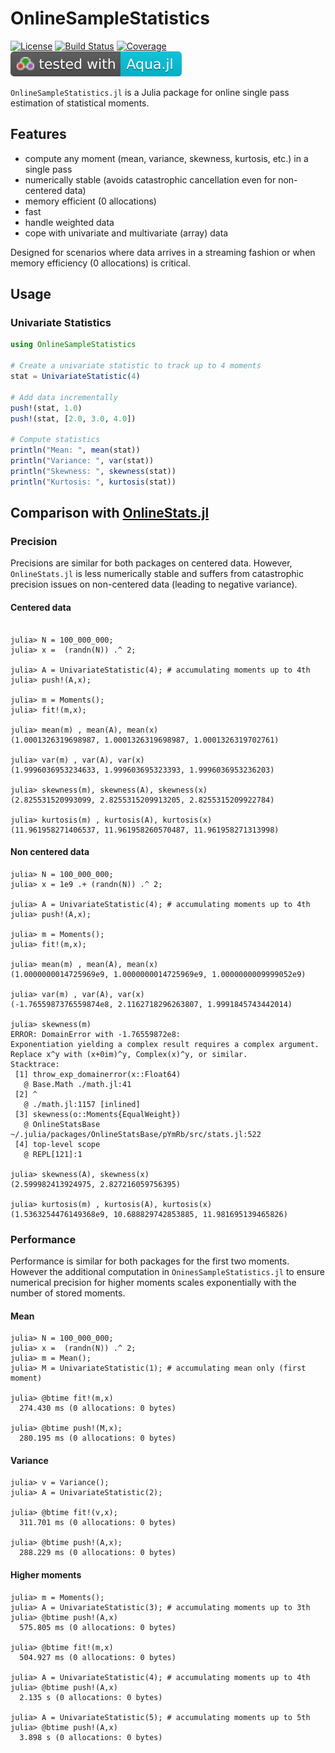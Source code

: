 # OnlineSampleStatistics

[![License][license-img]][license-url] [![Build Status][github-ci-img]][github-ci-url] [![Coverage][codecov-img]][codecov-url] [![Aqua QA][aqua-img]][aqua-url]

[license-url]: ./LICENSE.md
[license-img]: http://img.shields.io/badge/license-MIT-brightgreen.svg?style=flat
[github-ci-img]: https://github.com/FerreolS/OnlineSampleStatistics.jl/actions/workflows/CI.yml/badge.svg?branch=master
[github-ci-url]: https://github.com/FerreolS/OnlineSampleStatistics.jl/actions/workflows/CI.yml?query=branch%3Amaster
[codecov-img]: http://codecov.io/github/FerreolS/OnlineSampleStatistics.jl/coverage.svg?branch=master
[codecov-url]: http://codecov.io/github/FerreolS/OnlineSampleStatistics.jl?branch=master
[aqua-img]: https://raw.githubusercontent.com/JuliaTesting/Aqua.jl/master/badge.svg
[aqua-url]: https://github.com/JuliaTesting/Aqua.jl

`OnlineSampleStatistics.jl` is a Julia package for online single pass estimation of statistical moments.

## Features

- compute any moment (mean, variance, skewness, kurtosis, etc.) in a single pass
- numerically stable (avoids catastrophic cancellation even for non-centered data)
- memory efficient (0 allocations)
- fast
- handle weighted data
- cope with univariate and multivariate (array) data
  
Designed for scenarios where data arrives in a streaming fashion or when memory efficiency (0 allocations) is critical.

## Usage

### Univariate Statistics

```julia
using OnlineSampleStatistics

# Create a univariate statistic to track up to 4 moments
stat = UnivariateStatistic(4)

# Add data incrementally
push!(stat, 1.0)
push!(stat, [2.0, 3.0, 4.0])

# Compute statistics
println("Mean: ", mean(stat))
println("Variance: ", var(stat))
println("Skewness: ", skewness(stat))
println("Kurtosis: ", kurtosis(stat))
```

## Comparison with [OnlineStats.jl](https://github.com/joshday/OnlineStats.jl)

### Precision

Precisions are similar for both packages on centered data. However, `OnlineStats.jl` is less  numerically stable and suffers from catastrophic precision issues on non-centered data (leading to negative variance).

#### Centered data

```julia-repl

julia> N = 100_000_000;
julia> x =  (randn(N)) .^ 2;

julia> A = UnivariateStatistic(4); # accumulating moments up to 4th
julia> push!(A,x);

julia> m = Moments();
julia> fit!(m,x);

julia> mean(m) , mean(A), mean(x)
(1.0001326319698987, 1.0001326319698987, 1.0001326319702761)

julia> var(m) , var(A), var(x)
(1.9996036953234633, 1.999603695323393, 1.9996036953236203)

julia> skewness(m), skewness(A), skewness(x)
(2.825531520993099, 2.8255315209913205, 2.8255315209922784)

julia> kurtosis(m) , kurtosis(A), kurtosis(x)
(11.961958271406537, 11.961958260570487, 11.961958271313998)

```

#### Non centered data

```julia-repl
julia> N = 100_000_000;
julia> x = 1e9 .+ (randn(N)) .^ 2;

julia> A = UnivariateStatistic(4); # accumulating moments up to 4th
julia> push!(A,x);

julia> m = Moments();
julia> fit!(m,x);

julia> mean(m) , mean(A), mean(x)
(1.0000000014725969e9, 1.0000000014725969e9, 1.0000000009999052e9)

julia> var(m) , var(A), var(x)
(-1.7655987376559874e8, 2.1162718296263807, 1.9991845743442014)

julia> skewness(m)
ERROR: DomainError with -1.76559872e8:
Exponentiation yielding a complex result requires a complex argument.
Replace x^y with (x+0im)^y, Complex(x)^y, or similar.
Stacktrace:
 [1] throw_exp_domainerror(x::Float64)
   @ Base.Math ./math.jl:41
 [2] ^
   @ ./math.jl:1157 [inlined]
 [3] skewness(o::Moments{EqualWeight})
   @ OnlineStatsBase ~/.julia/packages/OnlineStatsBase/pYmRb/src/stats.jl:522
 [4] top-level scope
   @ REPL[121]:1

julia> skewness(A), skewness(x)
(2.599982413924975, 2.827216059756395)

julia> kurtosis(m) , kurtosis(A), kurtosis(x)
(1.5363254476149368e9, 10.688829742853885, 11.981695139465826)

```

### Performance

Performance is similar for both packages for the first two moments. However the additional computation in `OninesSampleStatistics.jl` to ensure numerical precision for higher moments scales exponentially with the number of stored moments.

#### Mean

```julia-repl
julia> N = 100_000_000;
julia> x =  (randn(N)) .^ 2;
julia> m = Mean();
julia> M = UnivariateStatistic(1); # accumulating mean only (first moment)

julia> @btime fit!(m,x)
  274.430 ms (0 allocations: 0 bytes)

julia> @btime push!(M,x);
  280.195 ms (0 allocations: 0 bytes)
```

#### Variance

```julia-repl
julia> v = Variance();
julia> A = UnivariateStatistic(2); 

julia> @btime fit!(v,x);
  311.701 ms (0 allocations: 0 bytes)

julia> @btime push!(A,x);
  288.229 ms (0 allocations: 0 bytes)
```

#### Higher moments

```julia-repl
julia> m = Moments();
julia> A = UnivariateStatistic(3); # accumulating moments up to 3th
julia> @btime push!(A,x)
  575.805 ms (0 allocations: 0 bytes)

julia> @btime fit!(m,x)
  504.927 ms (0 allocations: 0 bytes)

julia> A = UnivariateStatistic(4); # accumulating moments up to 4th
julia> @btime push!(A,x)
  2.135 s (0 allocations: 0 bytes)

julia> A = UnivariateStatistic(5); # accumulating moments up to 5th
julia> @btime push!(A,x)
  3.898 s (0 allocations: 0 bytes)
```
